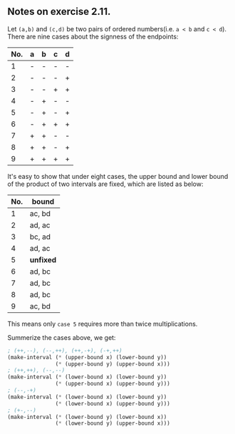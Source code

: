 ## Notes on exercise 2.11.

Let `(a,b)` and `(c,d)` be two pairs of ordered numbers(i.e. `a < b` and `c < d`).
There are nine cases about the signness of the endpoints:

| No. | a  | b  | c  | d  |
|-----|----|----|----|----|
| 1   | \- | \- | \- | \- |
| 2   | \- | \- | \- | +  |
| 3   | \- | \- | +  | +  |
| 4   | \- | +  | \- | \- |
| 5   | \- | +  | \- | +  |
| 6   | \- | +  | +  | +  |
| 7   | +  | +  | \- | \- |
| 8   | +  | +  | \- | +  |
| 9   | +  | +  | +  | +  |

It's easy to show that under eight cases, the upper bound and lower bound of the
product of two intervals are fixed, which are listed as below:

| No. | bound       |
|-----|-------------|
|   1 | ac, bd      |
|   2 | ad, ac      |
|   3 | bc, ad      |
|   4 | ad, ac      |
|   5 | **unfixed** |
|   6 | ad, bc      |
|   7 | ad, bc      |
|   8 | ad, bc      |
|   9 | ac, bd      |

This means only `case 5` requires more than twice multiplications.

Summerize the cases above, we get:

```Scheme
; (++,--), (--,++), (++,-+), (-+,++)
(make-interval (* (upper-bound x) (lower-bound y))
               (* (upper-bound y) (upper-bound x)))
; (++,++), (--,--)
(make-interval (* (lower-bound x) (lower-bound y))
               (* (upper-bound x) (upper-bound y)))
; (--,-+)
(make-interval (* (lower-bound x) (lower-bound y))
               (* (lower-bound x) (upper-bound y)))
; (+-,--)
(make-interval (* (lower-bound y) (lower-bound x))
               (* (lower-bound y) (upper-bound x)))
```
